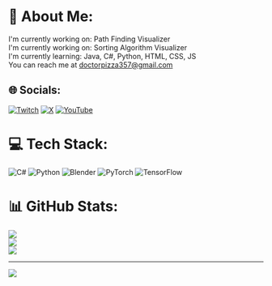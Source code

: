 # 💫 About Me:
I'm currently working on: Path Finding Visualizer<br>I'm currently working on: Sorting Algorithm Visualizer<br>I'm currently learning: Java, C#, Python, HTML, CSS, JS<br>You can reach me at doctorpizza357@gmail.com


## 🌐 Socials:
[![Twitch](https://img.shields.io/badge/Twitch-%239146FF.svg?logo=Twitch&logoColor=white)](https://twitch.tv/Doctorpizza357) [![X](https://img.shields.io/badge/X-black.svg?logo=X&logoColor=white)](https://x.com/Doctorpizza357) [![YouTube](https://img.shields.io/badge/YouTube-%23FF0000.svg?logo=YouTube&logoColor=white)](https://youtube.com/@doctorpizza357) 

# 💻 Tech Stack:
![C#](https://img.shields.io/badge/c%23-%23239120.svg?style=for-the-badge&logo=csharp&logoColor=white) ![Python](https://img.shields.io/badge/python-3670A0?style=for-the-badge&logo=python&logoColor=ffdd54) ![Blender](https://img.shields.io/badge/blender-%23F5792A.svg?style=for-the-badge&logo=blender&logoColor=white) ![PyTorch](https://img.shields.io/badge/PyTorch-%23EE4C2C.svg?style=for-the-badge&logo=PyTorch&logoColor=white) ![TensorFlow](https://img.shields.io/badge/TensorFlow-%23FF6F00.svg?style=for-the-badge&logo=TensorFlow&logoColor=white)
# 📊 GitHub Stats:
![](https://github-readme-stats.vercel.app/api?username=Doctorpizza357&theme=dark&hide_border=true&include_all_commits=true&count_private=false)<br/>
![](https://github-readme-streak-stats.herokuapp.com/?user=Doctorpizza357&theme=dark&hide_border=true)<br/>
![](https://github-readme-stats.vercel.app/api/top-langs/?username=Doctorpizza357&theme=dark&hide_border=true&include_all_commits=true&count_private=false&layout=compact)

---
[![](https://visitcount.itsvg.in/api?id=Doctorpizza357&icon=0&color=0)](https://visitcount.itsvg.in)

<!-- Proudly created with GPRM ( https://gprm.itsvg.in ) -->
